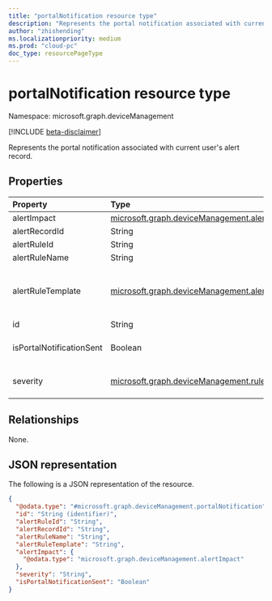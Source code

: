 ```yaml
---
title: "portalNotification resource type"
description: "Represents the portal notification associated with current user's alert record."
author: "zhishending"
ms.localizationpriority: medium
ms.prod: "cloud-pc"
doc_type: resourcePageType
---
```


# portalNotification resource type

Namespace: microsoft.graph.deviceManagement

[!INCLUDE [beta-disclaimer](../../includes/beta-disclaimer.md)]

Represents the portal notification associated with current user's alert record.

## Properties
|Property|Type|Description|
|:---|:---|:---|
|alertImpact|[microsoft.graph.deviceManagement.alertImpact](../resources/devicemanagement-alertimpact.md)|The associated alert impact|
|alertRecordId|String|The associated alert record id|
|alertRuleId|String|The associated alert rule id|
|alertRuleName|String|The associated alert rule name|
|alertRuleTemplate|[microsoft.graph.deviceManagement.alertRuleTemplate](../resources/devicemanagement-alertrule.md#alertruletemplate-values)|The associated alert rule template.The possible values are: `cloudPcProvisionScenario`, `cloudPcImageUploadScenario`, `cloudPcOnPremiseNetworkConnectionCheckScenario`, `unknownFutureValue`.|
|id|String|Id of the portal notification|
|isPortalNotificationSent|Boolean|When true, the portal notification is already sent for current user. When false, the portal notification is not sent yet|
|severity|[microsoft.graph.deviceManagement.ruleSeverityType](../resources/devicemanagement-alertrule.md#ruleseveritytype-values)|The associated alert rule severity.The possible values are: `unknown`, `informational`, `warning`, `critical`, `unknownFutureValue`.|

## Relationships
None.

## JSON representation
The following is a JSON representation of the resource.
<!-- {
  "blockType": "resource",
  "@odata.type": "microsoft.graph.deviceManagement.portalNotification"
}
-->
``` json
{
  "@odata.type": "#microsoft.graph.deviceManagement.portalNotification",
  "id": "String (identifier)",
  "alertRuleId": "String",
  "alertRecordId": "String",
  "alertRuleName": "String",
  "alertRuleTemplate": "String",
  "alertImpact": {
    "@odata.type": "microsoft.graph.deviceManagement.alertImpact"
  },
  "severity": "String",
  "isPortalNotificationSent": "Boolean"
}
```
